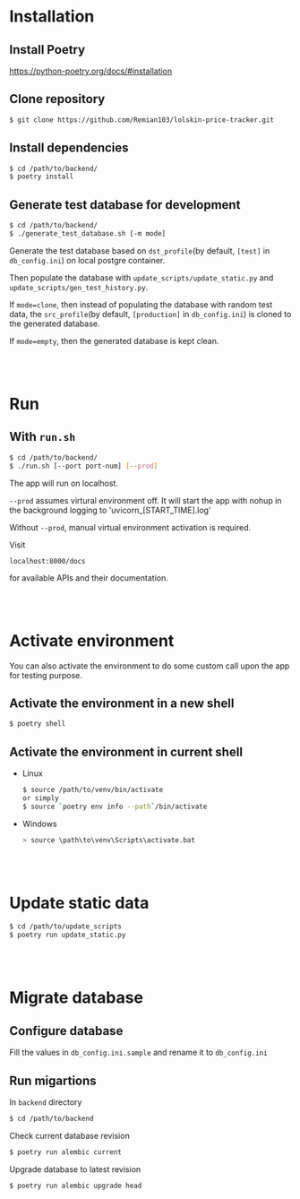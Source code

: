 # Installation
## Install Poetry
https://python-poetry.org/docs/#installation

## Clone repository
```bash
$ git clone https://github.com/Remian103/lolskin-price-tracker.git
```

## Install dependencies
```bash
$ cd /path/to/backend/
$ poetry install
```

## Generate test database for development
```bash
$ cd /path/to/backend/
$ ./generate_test_database.sh [-m mode]
```
Generate the test database based on `dst_profile`(by default, `[test]` in `db_config.ini`) on local postgre container.

Then populate the database with `update_scripts/update_static.py` and `update_scripts/gen_test_history.py`.

If `mode=clone`, then instead of populating the database with random test data, the `src_profile`(by default, `[production]` in `db_config.ini`) is cloned to the generated database.

If `mode=empty`, then the generated database is kept clean.

<br/>
<br/>


# Run
## With `run.sh`
```bash
$ cd /path/to/backend/
$ ./run.sh [--port port-num] [--prod]
```
The app will run on localhost.

`--prod` assumes virtural environment off. It will start the app with nohup in the background logging to 'uvicorn_[START_TIME].log'

Without `--prod`, manual virtual environment activation is required.

Visit
```
localhost:8000/docs
```
for available APIs and their documentation.

<br/>
<br/>


# Activate environment
You can also activate the environment to do some custom call upon the app for testing purpose.

## Activate the environment in a new shell
```bash
$ poetry shell
```

## Activate the environment in current shell
- Linux
    ```bash
    $ source /path/to/venv/bin/activate
    or simply
    $ source `poetry env info --path`/bin/activate
    ```
 - Windows
    ```bash
    > source \path\to\venv\Scripts\activate.bat
    ```
<br/>
<br/>


# Update static data
```bash
$ cd /path/to/update_scripts
$ poetry run update_static.py
```
<br/>
<br/>


# Migrate database
## Configure database
Fill the values in `db_config.ini.sample` and rename it to `db_config.ini`

## Run migartions
In `backend` directory
```bash
$ cd /path/to/backend
```
Check current database revision
```bash
$ poetry run alembic current
```
Upgrade database to latest revision
```bash
$ poetry run alembic upgrade head
```
<br/>
<br/>
